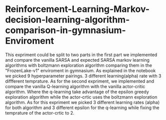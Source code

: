 # Reinforcement-Learning-Markov-decision-learning-algorithm-comparison-in-gymnasium-Enviroment
This expriment could be split to two parts in the first part we implemented and compare the vanilla SARSA and expected SARSA markov learning algorithms 
with boltzmann exploration algorithm comparing them in the "FrozenLake-v1" enviroment in gymnasium. As explained in the notebook we picked 9 
hyperparameter pairings. 3 different learning(alpha) rate with 3 diffferent temprature. As for the second expriment, we implemented and compare the vanilla 
Q-learning algorithm with the vanilla actor-critic algorithm. Where the q-learning take advantage of the epsilon greedy exploration algorithm while the 
actor-crtic uses the boltzmann exploration algorithm. As for this expriment we picked 3 different learning rates (alpha) for both algorithm and 3 different
epsilon for the q-learning while fixing the temprature of the actor-crtic to 2.  
